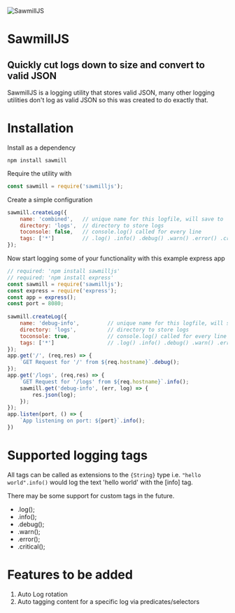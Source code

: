 ![SawmillJS](https://i.imgur.com/r766OoD.png "SawmillJS")

# SawmillJS
## Quickly cut logs down to size and convert to valid JSON 

SawmillJS is a logging utility that stores valid JSON, many other logging utilities don't log as valid JSON so this was created to do exactly that.

# Installation

Install as a dependency

``` npm install sawmill ```

Require the utility with

```js 
const sawmill = require('sawmilljs'); 
```

Create a simple configuration

```js 
sawmill.createLog({
    name: 'combined',   // unique name for this logfile, will save to `logs/combined.log`
    directory: 'logs',  // directory to store logs
    toconsole: false,   // console.log() called for every line
    tags: ['*']         // .log() .info() .debug() .warn() .error() .critical()
});
```

Now start logging some of your functionality with this example express app

```js
// required: 'npm install sawmilljs'
// required: 'npm install express' 
const sawmill = require('sawmilljs');
const express = require('express');
const app = express();
const port = 8080;
 
sawmill.createLog({
    name: 'debug-info',         // unique name for this logfile, will save to `logs/debug-info.log`
    directory: 'logs',          // directory to store logs
    toconsole: true,            // console.log() called for every line
    tags: ['*']                 // .log() .info() .debug() .warn() .error() .critical()
});
app.get('/', (req,res) => {
    `GET Request for '/' from ${req.hostname}`.debug();
});
app.get('/logs', (req,res) => {
    `GET Request for '/logs' from ${req.hostname}`.info();
    sawmill.get('debug-info', (err, log) => {
        res.json(log);
    });
});
app.listen(port, () => {
    `App listening on port: ${port}`.info();
})
```

# Supported logging tags

All tags can be called as extensions to the `{String}` type i.e. `"hello world".info()` would log the text 'hello world' with the [info] tag.

There may be some support for custom tags in the future.

* .log();
* .info();
* .debug();
* .warn();
* .error();
* .critical();

# Features to be added

1. Auto Log rotation
2. Auto tagging content for a specific log via predicates/selectors
